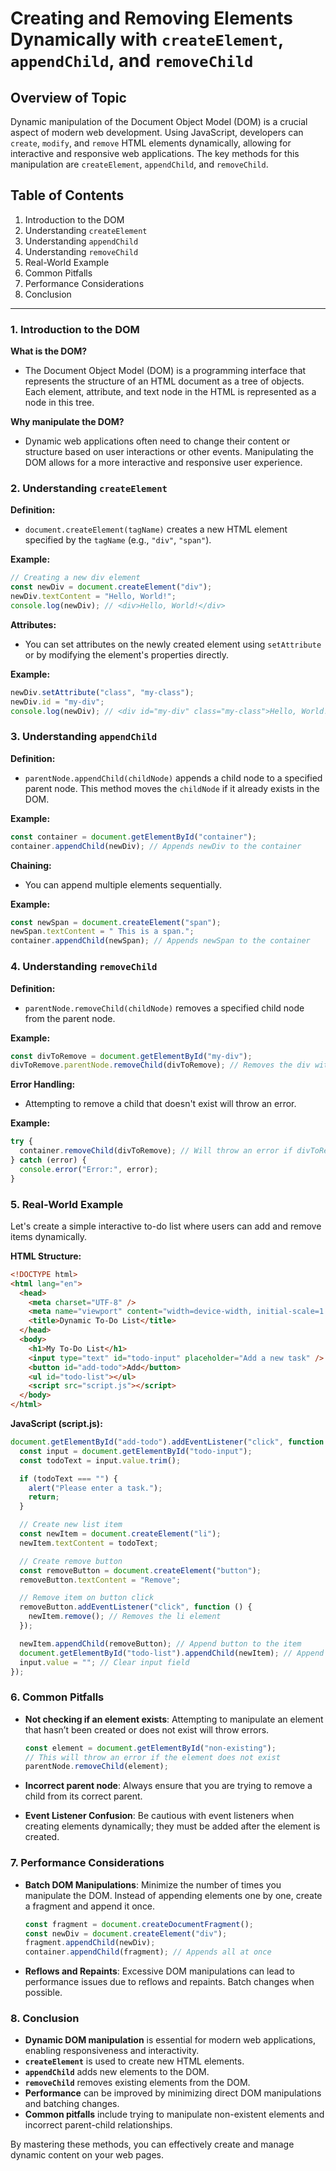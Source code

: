# Creating and Removing Elements Dynamically with `createElement`, `appendChild`, and `removeChild`

## Overview of Topic

Dynamic manipulation of the Document Object Model (DOM) is a crucial aspect of modern web development. Using JavaScript, developers can `create`, `modify`, and `remove` HTML elements dynamically, allowing for interactive and responsive web applications. The key methods for this manipulation are `createElement`, `appendChild`, and `removeChild`.

## Table of Contents

1. Introduction to the DOM
2. Understanding `createElement`
3. Understanding `appendChild`
4. Understanding `removeChild`
5. Real-World Example
6. Common Pitfalls
7. Performance Considerations
8. Conclusion

---

### 1. Introduction to the DOM

**What is the DOM?**

- The Document Object Model (DOM) is a programming interface that represents the structure of an HTML document as a tree of objects. Each element, attribute, and text node in the HTML is represented as a node in this tree.

**Why manipulate the DOM?**

- Dynamic web applications often need to change their content or structure based on user interactions or other events. Manipulating the DOM allows for a more interactive and responsive user experience.

### 2. Understanding `createElement`

**Definition:**

- `document.createElement(tagName)` creates a new HTML element specified by the `tagName` (e.g., `"div"`, `"span"`).

**Example:**

```javascript
// Creating a new div element
const newDiv = document.createElement("div");
newDiv.textContent = "Hello, World!";
console.log(newDiv); // <div>Hello, World!</div>
```

**Attributes:**

- You can set attributes on the newly created element using `setAttribute` or by modifying the element's properties directly.

**Example:**

```javascript
newDiv.setAttribute("class", "my-class");
newDiv.id = "my-div";
console.log(newDiv); // <div id="my-div" class="my-class">Hello, World!</div>
```

### 3. Understanding `appendChild`

**Definition:**

- `parentNode.appendChild(childNode)` appends a child node to a specified parent node. This method moves the `childNode` if it already exists in the DOM.

**Example:**

```javascript
const container = document.getElementById("container");
container.appendChild(newDiv); // Appends newDiv to the container
```

**Chaining:**

- You can append multiple elements sequentially.

**Example:**

```javascript
const newSpan = document.createElement("span");
newSpan.textContent = " This is a span.";
container.appendChild(newSpan); // Appends newSpan to the container
```

### 4. Understanding `removeChild`

**Definition:**

- `parentNode.removeChild(childNode)` removes a specified child node from the parent node.

**Example:**

```javascript
const divToRemove = document.getElementById("my-div");
divToRemove.parentNode.removeChild(divToRemove); // Removes the div with id "my-div"
```

**Error Handling:**

- Attempting to remove a child that doesn't exist will throw an error.

**Example:**

```javascript
try {
  container.removeChild(divToRemove); // Will throw an error if divToRemove is not a child of container
} catch (error) {
  console.error("Error:", error);
}
```

### 5. Real-World Example

Let's create a simple interactive to-do list where users can add and remove items dynamically.

**HTML Structure:**

```html
<!DOCTYPE html>
<html lang="en">
  <head>
    <meta charset="UTF-8" />
    <meta name="viewport" content="width=device-width, initial-scale=1.0" />
    <title>Dynamic To-Do List</title>
  </head>
  <body>
    <h1>My To-Do List</h1>
    <input type="text" id="todo-input" placeholder="Add a new task" />
    <button id="add-todo">Add</button>
    <ul id="todo-list"></ul>
    <script src="script.js"></script>
  </body>
</html>
```

**JavaScript (script.js):**

```javascript
document.getElementById("add-todo").addEventListener("click", function () {
  const input = document.getElementById("todo-input");
  const todoText = input.value.trim();

  if (todoText === "") {
    alert("Please enter a task.");
    return;
  }

  // Create new list item
  const newItem = document.createElement("li");
  newItem.textContent = todoText;

  // Create remove button
  const removeButton = document.createElement("button");
  removeButton.textContent = "Remove";

  // Remove item on button click
  removeButton.addEventListener("click", function () {
    newItem.remove(); // Removes the li element
  });

  newItem.appendChild(removeButton); // Append button to the item
  document.getElementById("todo-list").appendChild(newItem); // Append item to the list
  input.value = ""; // Clear input field
});
```

### 6. Common Pitfalls

- **Not checking if an element exists**: Attempting to manipulate an element that hasn’t been created or does not exist will throw errors.

  ```javascript
  const element = document.getElementById("non-existing");
  // This will throw an error if the element does not exist
  parentNode.removeChild(element);
  ```

- **Incorrect parent node**: Always ensure that you are trying to remove a child from its correct parent.

- **Event Listener Confusion**: Be cautious with event listeners when creating elements dynamically; they must be added after the element is created.

### 7. Performance Considerations

- **Batch DOM Manipulations**: Minimize the number of times you manipulate the DOM. Instead of appending elements one by one, create a fragment and append it once.

  ```javascript
  const fragment = document.createDocumentFragment();
  const newDiv = document.createElement("div");
  fragment.appendChild(newDiv);
  container.appendChild(fragment); // Appends all at once
  ```

- **Reflows and Repaints**: Excessive DOM manipulations can lead to performance issues due to reflows and repaints. Batch changes when possible.

### 8. Conclusion

- **Dynamic DOM manipulation** is essential for modern web applications, enabling responsiveness and interactivity.
- **`createElement`** is used to create new HTML elements.
- **`appendChild`** adds new elements to the DOM.
- **`removeChild`** removes existing elements from the DOM.
- **Performance** can be improved by minimizing direct DOM manipulations and batching changes.
- **Common pitfalls** include trying to manipulate non-existent elements and incorrect parent-child relationships.

By mastering these methods, you can effectively create and manage dynamic content on your web pages.
